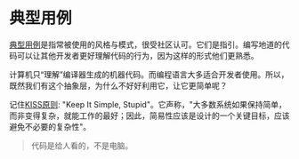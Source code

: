 # 典型用例

[典型用例](https://en.wikipedia.org/wiki/Programming_idiom)是指常被使用的风格与模式，很受社区认可。它们是指引。编写地道的代码可以让其他开发者更好理解代码的行为，因为这样的形式他们更熟悉。

计算机只“理解”编译器生成的机器代码。而编程语言大多适合开发者使用。所以，既然我们有这个抽象层，为什么不好好利用它，让它更简单呢？

记住[KISS原则](https://zh.wikipedia.org/wiki/KISS%E5%8E%9F%E5%88%99): "Keep It Simple, Stupid"。它声称，"大多数系统如果保持简单，而非变得复杂，就能工作的最好；因此，简易性应该是设计的一个关键目标，应该避免不必要的复杂性"。

> 代码是给人看的，不是电脑。
